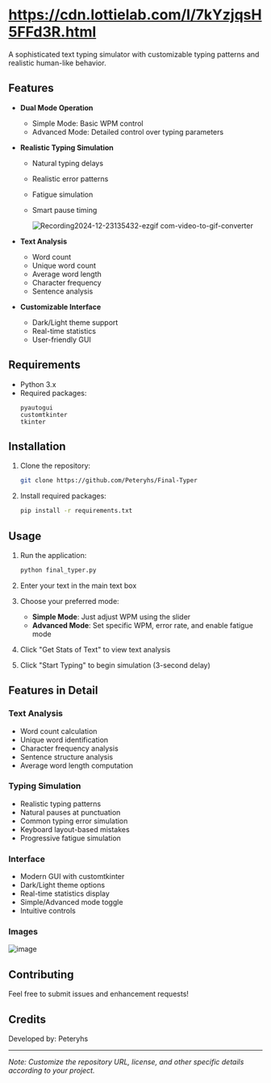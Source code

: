 


# https://cdn.lottielab.com/l/7kYzjqsH5FFd3R.html

A sophisticated text typing simulator with customizable typing patterns and realistic human-like behavior.

## Features

- **Dual Mode Operation**
  - Simple Mode: Basic WPM control
  - Advanced Mode: Detailed control over typing parameters

- **Realistic Typing Simulation**
  - Natural typing delays
  - Realistic error patterns
  - Fatigue simulation
  - Smart pause timing
    
    ![Recording2024-12-23135432-ezgif com-video-to-gif-converter](https://github.com/user-attachments/assets/79b3ed93-ab5f-4b2c-a572-5e6927d3fcf0)

- **Text Analysis**
  - Word count
  - Unique word count
  - Average word length
  - Character frequency
  - Sentence analysis

- **Customizable Interface**
  - Dark/Light theme support
  - Real-time statistics
  - User-friendly GUI

## Requirements

- Python 3.x
- Required packages:
  ```
  pyautogui
  customtkinter
  tkinter
  ```

## Installation

1. Clone the repository:
   ```bash
   git clone https://github.com/Peteryhs/Final-Typer
   ```

2. Install required packages:
   ```bash
   pip install -r requirements.txt
   ```

## Usage

1. Run the application:
   ```bash
   python final_typer.py
   ```

2. Enter your text in the main text box

3. Choose your preferred mode:
   - **Simple Mode**: Just adjust WPM using the slider
   - **Advanced Mode**: Set specific WPM, error rate, and enable fatigue mode

4. Click "Get Stats of Text" to view text analysis

5. Click "Start Typing" to begin simulation (3-second delay)

## Features in Detail

### Text Analysis
- Word count calculation
- Unique word identification
- Character frequency analysis
- Sentence structure analysis
- Average word length computation

### Typing Simulation
- Realistic typing patterns
- Natural pauses at punctuation
- Common typing error simulation
- Keyboard layout-based mistakes
- Progressive fatigue simulation

### Interface
- Modern GUI with customtkinter
- Dark/Light theme options
- Real-time statistics display
- Simple/Advanced mode toggle
- Intuitive controls

### Images
![image](https://github.com/user-attachments/assets/8e62d36c-7add-4ed5-b9e9-0d01db75f0de)


## Contributing

Feel free to submit issues and enhancement requests!

## Credits

Developed by: Peteryhs


---

*Note: Customize the repository URL, license, and other specific details according to your project.*
